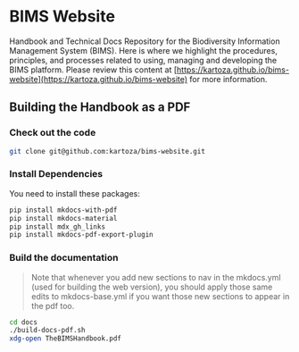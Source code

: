 # BIMS Website

Handbook and Technical Docs Repository for the Biodiversity Information Management System (BIMS). Here is where we highlight the procedures, principles, and processes related to using, managing and developing the BIMS platform. Please review this content at [https://kartoza.github.io/bims-website](https://kartoza.github.io/bims-website) for more information.

## Building the Handbook as a PDF

### Check out the code

```bash
git clone git@github.com:kartoza/bims-website.git
```

### Install Dependencies

You need to install these packages:

```bash
pip install mkdocs-with-pdf
pip install mkdocs-material
pip install mdx_gh_links
pip install mkdocs-pdf-export-plugin
```

### Build the documentation

> Note that whenever you add new sections to nav in the mkdocs.yml
> (used for building the web version), you should apply those same
> edits to mkdocs-base.yml if you want those new sections to appear
> in the pdf too.

```bash
cd docs
./build-docs-pdf.sh
xdg-open TheBIMSHandbook.pdf
```
